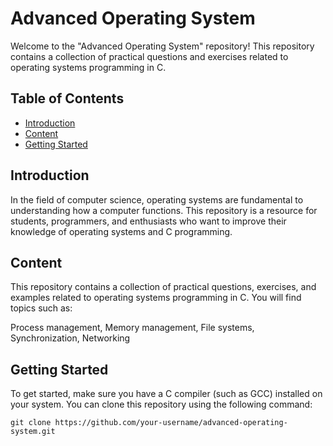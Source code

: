 # Advanced Operating System

Welcome to the "Advanced Operating System" repository! This repository contains a collection of practical questions and exercises related to operating systems programming in C.

## Table of Contents

- [Introduction](#introduction)
- [Content](#content)
- [Getting Started](#getting-started)


## Introduction

In the field of computer science, operating systems are fundamental to understanding how a computer functions. This repository is a resource for students, programmers, and enthusiasts who want to improve their knowledge of operating systems and C programming.

## Content
This repository contains a collection of practical questions, exercises, and examples related to operating systems programming in C. You will find topics such as:

Process management, 
Memory management, 
File systems, 
Synchronization, 
Networking

## Getting Started

To get started, make sure you have a C compiler (such as GCC) installed on your system. You can clone this repository using the following command:

```shell
git clone https://github.com/your-username/advanced-operating-system.git
